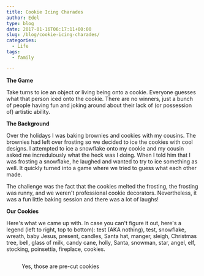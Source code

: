 ```yaml
---
title: Cookie Icing Charades
author: Edel
type: blog
date: 2017-01-16T06:17:11+00:00
slug: /blog/cookie-icing-charades/
categories:
  - Life
tags:
  - family

---
```

**The Game**

Take turns to ice an object or living being onto a cookie. Everyone guesses what that person iced onto the cookie. There are no winners, just a bunch of people having fun and joking around about their lack of (or possession of) artistic ability.

**The Background**

Over the holidays I was baking brownies and cookies with my cousins. The brownies had left over frosting so we decided to ice the cookies with cool designs. I attempted to ice a snowflake onto my cookie and my cousin asked me incredulously what the heck was I doing. When I told him that I was frosting a snowflake, he laughed and wanted to try to ice something as well. It quickly turned into a game where we tried to guess what each other made.

The challenge was the fact that the cookies melted the frosting, the frosting was runny, and we weren't professional cookie decorators. Nevertheless, it was a fun little baking session and there was a lot of laughs!</figure> 

**Our Cookies**

Here's what we came up with. In case you can't figure it out, here's a legend (left to right, top to bottom): test (AKA nothing), test, snowflake, wreath, baby Jesus, present, candles, Santa hat, manger, sleigh, Christmas tree, bell, glass of milk, candy cane, holly, Santa, snowman, star, angel, elf, stocking, poinsettia, fireplace, cookies.<figure>

<img data-attachment-id="21" data-permalink="http://edelgrace.me/blog/life/cookie-icing-charades/attachment/20161220_170146/" data-orig-file="https://i0.wp.com/edelgrace.me/blog/wp-content/uploads/2017/01/20161220_170146.jpg?fit=281%2C500" data-orig-size="281,500" data-comments-opened="1" data-image-meta="{&quot;aperture&quot;:&quot;2.4&quot;,&quot;credit&quot;:&quot;&quot;,&quot;camera&quot;:&quot;LG-K210&quot;,&quot;caption&quot;:&quot;&quot;,&quot;created_timestamp&quot;:&quot;1482253306&quot;,&quot;copyright&quot;:&quot;&quot;,&quot;focal_length&quot;:&quot;3.18&quot;,&quot;iso&quot;:&quot;200&quot;,&quot;shutter_speed&quot;:&quot;0.05&quot;,&quot;title&quot;:&quot;&quot;,&quot;orientation&quot;:&quot;1&quot;}" data-image-title="20161220_170146" data-image-description="" data-medium-file="https://i0.wp.com/edelgrace.me/blog/wp-content/uploads/2017/01/20161220_170146.jpg?fit=169%2C300" data-large-file="https://i0.wp.com/edelgrace.me/blog/wp-content/uploads/2017/01/20161220_170146.jpg?fit=281%2C500" src="https://i0.wp.com/edelgrace.me/blog/wp-content/uploads/2017/01/20161220_170146.jpg?resize=281%2C500" alt="" class="alignnone size-full wp-image-21" srcset="https://i0.wp.com/edelgrace.me/blog/wp-content/uploads/2017/01/20161220_170146.jpg?w=281 281w, https://i0.wp.com/edelgrace.me/blog/wp-content/uploads/2017/01/20161220_170146.jpg?resize=169%2C300 169w" sizes="(max-width: 281px) 100vw, 281px" data-recalc-dims="1" /><figcaption>Yes, those are pre-cut cookies</figcaption></figure>